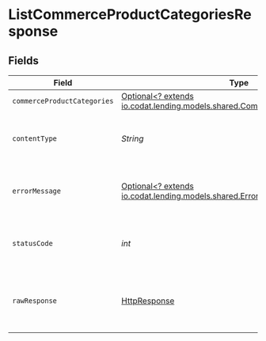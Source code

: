 # ListCommerceProductCategoriesResponse


## Fields

| Field                                                                                                                            | Type                                                                                                                             | Required                                                                                                                         | Description                                                                                                                      |
| -------------------------------------------------------------------------------------------------------------------------------- | -------------------------------------------------------------------------------------------------------------------------------- | -------------------------------------------------------------------------------------------------------------------------------- | -------------------------------------------------------------------------------------------------------------------------------- |
| `commerceProductCategories`                                                                                                      | [Optional<? extends io.codat.lending.models.shared.CommerceProductCategories>](../../models/shared/CommerceProductCategories.md) | :heavy_minus_sign:                                                                                                               | OK                                                                                                                               |
| `contentType`                                                                                                                    | *String*                                                                                                                         | :heavy_check_mark:                                                                                                               | HTTP response content type for this operation                                                                                    |
| `errorMessage`                                                                                                                   | [Optional<? extends io.codat.lending.models.shared.ErrorMessage>](../../models/shared/ErrorMessage.md)                           | :heavy_minus_sign:                                                                                                               | Your `query` parameter was not correctly formed                                                                                  |
| `statusCode`                                                                                                                     | *int*                                                                                                                            | :heavy_check_mark:                                                                                                               | HTTP response status code for this operation                                                                                     |
| `rawResponse`                                                                                                                    | [HttpResponse<InputStream>](https://docs.oracle.com/en/java/javase/11/docs/api/java.net.http/java/net/http/HttpResponse.html)    | :heavy_check_mark:                                                                                                               | Raw HTTP response; suitable for custom response parsing                                                                          |